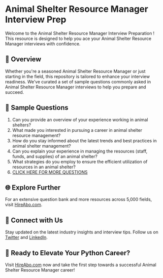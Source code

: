 # Animal Shelter Resource Manager Interview Prep

Welcome to the Animal Shelter Resource Manager Interview Preparation ! This resource is designed to help you ace your Animal Shelter Resource Manager interviews with confidence.

## 🚀 Overview

Whether you're a seasoned Animal Shelter Resource Manager or just starting in the field, this repository is tailored to enhance your interview readiness. We've curated a set of sample questions commonly asked in Animal Shelter Resource Manager interviews to help you prepare and succeed.

## 📝 Sample Questions

1. Can you provide an overview of your experience working in animal shelters?
2. What made you interested in pursuing a career in animal shelter resource management?
3. How do you stay informed about the latest trends and best practices in animal shelter management?
4. Can you explain your experience in managing the resources (staff, funds, and supplies) of an animal shelter?
5. What strategies do you employ to ensure the efficient utilization of resources in an animal shelter?
6. [CLICK HERE FOR MORE QUESTIONS](https://hireabo.com/job/24_3_42/Animal%20Shelter%20Resource%20Manager)

## 🌐 Explore Further

For an extensive question bank and more resources across 5,000 fields, visit [HireAbo.com](https://www.hireabo.com).

## 📱 Connect with Us

Stay updated on the latest industry insights and interview tips. Follow us on [Twitter](https://twitter.com/hireabo) and [LinkedIn](https://www.linkedin.com/in/hire-abo-3609972a8/).

## 🚀 Ready to Elevate Your Python Career?

Visit [HireAbo.com](https://www.hireabo.com) now and take the first step towards a successful Animal Shelter Resource Manager career!